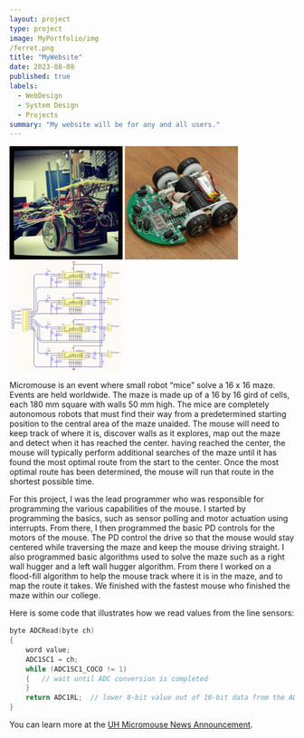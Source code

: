 ```yaml
---
layout: project
type: project
image: MyPortfolio/img
/ferret.png
title: "MyWebsite"
date: 2023-08-08
published: true
labels:
  - WebDesign
  - System Design
  - Projects
summary: "My website will be for any and all users."
---
```


<div class="text-center p-4">
  <img width="200px" src="../img/micromouse/micromouse-robot.png" class="img-thumbnail" >
  <img width="200px" src="../img/micromouse/micromouse-robot-2.jpg" class="img-thumbnail" >
  <img width="200px" src="../img/micromouse/micromouse-circuit.png" class="img-thumbnail" >
</div>

Micromouse is an event where small robot “mice” solve a 16 x 16 maze.  Events are held worldwide.  The maze is made up of a 16 by 16 gird of cells, each 180 mm square with walls 50 mm high.  The mice are completely autonomous robots that must find their way from a predetermined starting position to the central area of the maze unaided.  The mouse will need to keep track of where it is, discover walls as it explores, map out the maze and detect when it has reached the center.  having reached the center, the mouse will typically perform additional searches of the maze until it has found the most optimal route from the start to the center.  Once the most optimal route has been determined, the mouse will run that route in the shortest possible time.

For this project, I was the lead programmer who was responsible for programming the various capabilities of the mouse.  I started by programming the basics, such as sensor polling and motor actuation using interrupts.  From there, I then programmed the basic PD controls for the motors of the mouse.  The PD control the drive so that the mouse would stay centered while traversing the maze and keep the mouse driving straight.  I also programmed basic algorithms used to solve the maze such as a right wall hugger and a left wall hugger algorithm.  From there I worked on a flood-fill algorithm to help the mouse track where it is in the maze, and to map the route it takes.  We finished with the fastest mouse who finished the maze within our college.

Here is some code that illustrates how we read values from the line sensors:

```cpp
byte ADCRead(byte ch)
{
    word value;
    ADC1SC1 = ch;
    while (ADC1SC1_COCO != 1)
    {   // wait until ADC conversion is completed   
    }
    return ADC1RL;  // lower 8-bit value out of 10-bit data from the ADC
}
```

You can learn more at the [UH Micromouse News Announcement](https://manoa.hawaii.edu/news/article.php?aId=2857).
